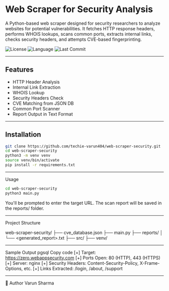 #  Web Scraper for Security Analysis

A Python-based web scraper designed for security researchers to analyze websites for potential vulnerabilities. It fetches HTTP response headers, performs WHOIS lookups, scans common ports, extracts internal links, checks security headers, and attempts CVE-based fingerprinting.

![License](https://img.shields.io/github/license/techie-varun404/web-scraper-security)
![Language](https://img.shields.io/github/languages/top/techie-varun404/web-scraper-security)
![Last Commit](https://img.shields.io/github/last-commit/techie-varun404/web-scraper-security)

---

## Features
-  HTTP Header Analysis
-  Internal Link Extraction
-  WHOIS Lookup
-  Security Headers Check
-  CVE Matching from JSON DB
-  Common Port Scanner
-  Report Output in Text Format

---

## Installation

```bash
git clone https://github.com/techie-varun404/web-scraper-security.git
cd web-scraper-security
python3 -m venv venv
source venv/bin/activate
pip install -r requirements.txt
```

---

 Usage
```bash
cd web-scraper-security
python3 main.py
```
You'll be prompted to enter the target URL.
The scan report will be saved in the reports/ folder.


---

Project Structure

web-scraper-security/
├── cve_database.json
├── main.py
├── reports/
│   └── <generated_report>.txt
├── src/
├── venv/

---

Sample Output
pgsql
Copy code
[+] Target: https://zero.webappsecurity.com
[+] Ports Open: 80 (HTTP), 443 (HTTPS)
[+] Server: nginx
[+] Security Headers: Content-Security-Policy, X-Frame-Options, etc.
[+] Links Extracted: /login, /about, /support

---

👤 Author
Varun Sharma
